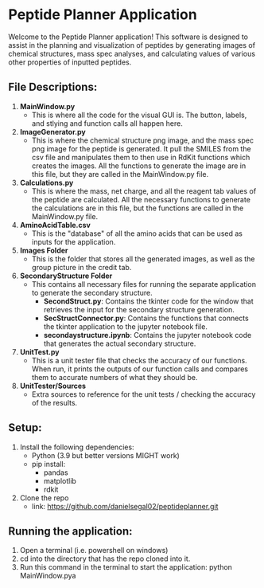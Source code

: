 # Peptide Planner Application
Welcome to the Peptide Planner application! This software is designed to assist in the planning and visualization of peptides by generating images of chemical structures, mass spec analyses, and calculating values of various other properties of inputted peptides.

## File Descriptions:
1. **MainWindow.py**
    - This is where all the code for the visual GUI is. The button, labels, and stlying and function calls all happen here.
2. **ImageGenerator.py** 
    - This is where the chemical structure png image, and the mass spec png image for the peptide is generated. It pull the SMILES from the csv file and manipulates them to then use in RdKit functions which creates the images. All the functions to generate the image are in this file, but they are called in the MainWindow.py file.
3. **Calculations.py**
    - This is where the mass, net charge, and all the reagent tab values of the peptide are calculated. All the necessary functions to generate the calculations are in this file, but the functions are called in the MainWindow.py file.
4. **AminoAcidTable.csv**
    - This is the "database" of all the amino acids that can be used as inputs for the application.
5. **Images Folder**
    - This is the folder that stores all the generated images, as well as the group picture in the credit tab.
6. **SecondaryStructure Folder**
    - This contains all necessary files for running the separate application to generate the secondary structure.
        - **SecondStruct.py**: Contains the tkinter code for the window that retrieves the input for the secondary structure generation. 
        - **SecStructConnector.py**: Contains the functions that connects the tkinter application to the jupyter notebook file.
        - **secondaystructure.ipynb**: Contains the jupyter notebook code that generates the actual secondary structure.
7. **UnitTest.py**
    - This is a unit tester file that checks the accuracy of our functions. When run, it prints the outputs of our function calls and compares them to accurate numbers of what they should be.
8. **UnitTester/Sources**
    - Extra sources to reference for the unit tests / checking the accuracy of the results.

## Setup:
1. Install the following dependencies:
    - Python (3.9 but better versions MIGHT work)
    - pip install:
        - pandas
        - matplotlib
        - rdkit
2. Clone the repo
    - link: https://github.com/danielsegal02/peptideplanner.git
 

## Running the application:
1. Open a terminal (i.e. powershell on windows)
2. cd into the directory that has the repo cloned into it.
3. Run this command in the terminal to start the application:
    python MainWindow.pya
